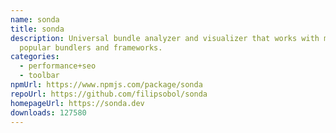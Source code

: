 ```yaml
---
name: sonda
title: sonda
description: Universal bundle analyzer and visualizer that works with most
  popular bundlers and frameworks.
categories:
  - performance+seo
  - toolbar
npmUrl: https://www.npmjs.com/package/sonda
repoUrl: https://github.com/filipsobol/sonda
homepageUrl: https://sonda.dev
downloads: 127580
---
```

